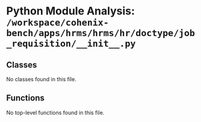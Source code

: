 # Python Module Analysis: `/workspace/cohenix-bench/apps/hrms/hrms/hr/doctype/job_requisition/__init__.py`

## Classes

No classes found in this file.


## Functions

No top-level functions found in this file.

